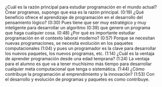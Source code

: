 
¿Cuál es la razón principal para estudiar programación en el mundo actual?
Crear programas, supongo que esa es la razón principal. (0:19) 
¿Qué beneficio ofrece el aprendizaje de programación en el desarrollo del pensamiento lógico? (0:30) Pues tiene que ser muy estratégico y muy inteligente para desarrollar un algoritmo (0:39) que genere un programa que haga cualquier cosa. (0:48)
 ¿Por qué es importante estudiar programación en el contexto laboral moderno? (0:57) Porque se necesitan nuevas programaciones, se necesita evolución en los paquetes computacionales (1:04) y pues un programador es la clave para desarrollar los nuevos paquetes, los nuevos programas, etc.
(1:14) 
¿Cuál es la ventaja de aprender programación desde una edad temprana? (1:24) La ventaja para el alumno es que va a tener muchísimo más tiempo para desarrollar cualquier meta computacional que tenga o sistemática. (1:44)
¿Cómo contribuye la programación al emprendimiento y la innovación? (1:53) Con el desarrollo y evolución de programas y paquetes es como contribuye.
